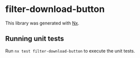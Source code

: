 # filter-download-button

This library was generated with [Nx](https://nx.dev).

## Running unit tests

Run `nx test filter-download-button` to execute the unit tests.
